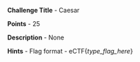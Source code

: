 **Challenge Title** - Caesar 

**Points** - 25

**Description** - None

**Hints** - Flag format - eCTF{*type_flag_here*}
